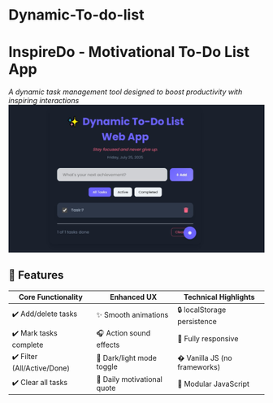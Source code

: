 # Dynamic-To-do-list
# InspireDo - Motivational To-Do List App  
*A dynamic task management tool designed to boost productivity with inspiring interactions*
<img src="pic.jpg">

## 🚀 Features
| **Core Functionality**       | **Enhanced UX**               | **Technical Highlights**      |
|-----------------------------|-----------------------------|-----------------------------|
| ✔️ Add/delete tasks         | ✨ Smooth animations        | 🔒 localStorage persistence |
| ✔️ Mark tasks complete      | 🎧 Action sound effects    | 📱 Fully responsive        |
| ✔️ Filter (All/Active/Done)| 🌙 Dark/light mode toggle  | � Vanilla JS (no frameworks)|
| ✔️ Clear all tasks          | 📅 Daily motivational quote| 🧩 Modular JavaScript      |

